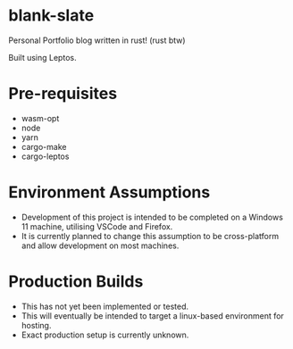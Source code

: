 # blank-slate
Personal Portfolio blog written in rust! (rust btw)

Built using Leptos.

# Pre-requisites
 - wasm-opt
 - node
 - yarn
 - cargo-make
 - cargo-leptos

# Environment Assumptions
 - Development of this project is intended to be completed on a Windows 11 machine, utilising VSCode and Firefox.
 - It is currently planned to change this assumption to be cross-platform and allow development on most machines.

# Production Builds
 - This has not yet been implemented or tested.
 - This will eventually be intended to target a linux-based environment for hosting.
 - Exact production setup is currently unknown.